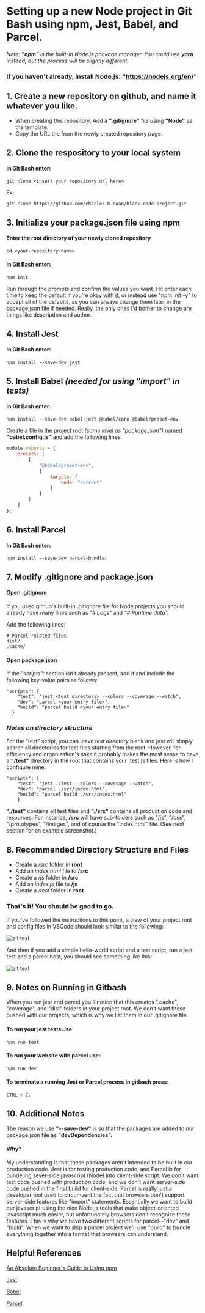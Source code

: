# Setting up a new Node project in Git Bash using npm, Jest, Babel, and Parcel.
*Note: **"npm"** is the built-in Node.js package manager. You could use **yarn** instead, but the process will be slightly different.*

### If you haven't already, install Node.js: "https://nodejs.org/en/"


## 1. Create a new repository on github, and name it whatever you like.
+ When creating this repository, Add a **".gitignore"** file using **"Node"** as the template.
+ Copy the URL the from the newly created repository page.

## 2. Clone the respository to your local system

#### In Git Bash enter:

```
git clone <insert your repository url here>
```

Ex:

```
git clone https://github.com/charles-m-doan/blank-node-project.git
```

## 3. Initialize your package.json file using npm

#### Enter the root directory of your newly cloned repository

```
cd <your-repository-name>
```

#### In Git Bash enter:

```
npm init
```

Run through the prompts and confirm the values you want.  Hit enter each time to keep the default if you're okay with it, or instead use "npm init -y" to accept all of the defaults, as you can always change them later in the package.json file if needed. Really, the only ones I'd bother to change are things like description and author.


## 4. Install Jest
#### In Git Bash enter:

```
npm install --save-dev jest
```

## 5. Install Babel *(needed for using "import" in tests)*

#### In Git Bash enter:

```
npm install --save-dev babel-jest @babel/core @babel/preset-env
```

Create a file in the project root *(same level as "package.json")* named **"babel.config.js"** and add the following lines:

```javascript
module.exports = {
	presets: [
		[
			"@babel/preset-env",
			{
				targets: {
					node: "current"
				}
			}
		]
	]
};
```

## 6. Install Parcel
#### In Git Bash enter:

```
npm install --save-dev parcel-bundler
```

## 7. Modify .gitignore and package.json

#### Open .gitignore
If you used github's built-in .gitignore file for Node projects you should already have many lines such as *"# Logs"* and *"# Runtime data".*

Add the following lines:

```
# Parcel related files
dist/
.cache/
```

#### Open package.json
If the *"scripts":* section isn't already present, add it and include the following key-value pairs as follows:

```
"scripts": {
	"test": "jest <test directory> --colors --coverage --watch",
	"dev": "parcel <your entry file>",
	"build": "parcel build <your entry file>"
  }
```

### *Notes on directory structure*

For the "test" script, you can leave *test directory* blank and jest will simply search all directories for test files starting from the root.  However, for efficiency and organization's sake it probably makes the most sense to have a **"/test"** directory in the root that contains your .test.js files.  Here is how I configure mine.

```
"scripts": {
	"test": "jest ./test --colors --coverage --watch",
	"dev": "parcel ./src/index.html",
	"build": "parcel build ./src/index.html"
	}
```

**"./test"** contains all test files and **"./src"** contains all production code and resources. For instance, **/src** will have sub-folders such as "/js", "/css", "/prototypes", "/images", and of course the "index.html" file. (See next section for an example screenshot.)

## 8. Recommended Directory Structure and Files

+ Create a */src* folder in **root**
+ Add an *index.html* file to **/src**
+ Create a */js* folder in **/src**
+ Add an *index.js* file to **/js**
+ Create a */test* folder in **root**

### That's it! You should be good to go.
If you've followed the instructions to this point, a view of your project root and config files in VSCode should look similar to the following:

![alt text](https://github.com/charles-m-doan/blank-node-project/blob/master/src/images/Example_01.jpg "Example 01")

And then if you add a simple hello-world script and a test script, run a jest test and a parcel host, you should see something like this:

![alt text](https://github.com/charles-m-doan/blank-node-project/raw/master/src/images/Example_02.jpg "Example 02")

## 9. Notes on Running in Gitbash

When you run jest and parcel you'll notice that this creates ".cache", "coverage", and "dist" folders in your project root.  We don't want these pushed with our projects, which is why we list them in our .gitignore file.

#### To run your jest tests use:
```
npm run test
```

#### To run your website with parcel use:

```
npm run dev
```

#### To terminate a running Jest or Parcel process in gitbash press:

```
CTRL + C.
```

## 10. Additional Notes

The reason we use **"--save-dev"** is so that the packages are added to our package.json file as **"devDependencies".**

#### Why?
My understanding is that these packages aren't intended to be built in our production code. Jest is for testing production code, and Parcel is for bundeling sever-side javascript (Node) into client-side script. We don't want test code pushed with production code, and we don't want server-side code pushed in the final build for client-side. Parcel is really just a developer tool used to circumvent the fact that browsers don't support server-side features like "import" statements.  Essentially we want to build our javascript using the nice Node.js tools that make object-oriented javascript much easier, but unfortunately browsers don't recognize these features. This is why we have two different scripts for parcel--"dev" and "build".  When we want to ship a parcel project we'll use "build" to bundle everything together into a format that browsers can understand.

## Helpful References

[An Absolute Beginner's Guide to Using npm](https://nodesource.com/blog/an-absolute-beginners-guide-to-using-npm/)

[Jest](https://jestjs.io/docs/en/getting-started)

[Babel](https://babeljs.io/docs/en/babel-preset-env)

[Parcel](https://parceljs.org/getting_started.html)
